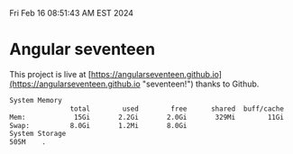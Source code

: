 Fri Feb 16 08:51:43 AM EST 2024

# Angular seventeen


This project is live at [https://angularseventeen.github.io](https://angularseventeen.github.io "seventeen!") thanks to Github.

```bash
System Memory
               total        used        free      shared  buff/cache   available
Mem:            15Gi       2.2Gi       2.0Gi       329Mi        11Gi        13Gi
Swap:          8.0Gi       1.2Mi       8.0Gi
System Storage
505M	.
```
```bash
